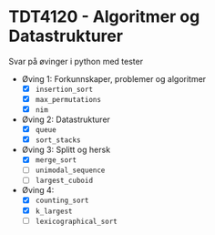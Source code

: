# TDT4120 - Algoritmer og Datastrukturer

Svar på øvinger i python med tester

- Øving 1: Forkunnskaper, problemer og algoritmer
  - [X] `insertion_sort`
  - [X] `max_permutations`
  - [X] `nim`
- Øving 2: Datastrukturer
  - [X] `queue`
  - [X] `sort_stacks`
- Øving 3: Splitt og hersk
  - [X] `merge_sort`
  - [ ] `unimodal_sequence`
  - [ ] `largest_cuboid`
- Øving 4: 
  - [X] `counting_sort`
  - [X] `k_largest`
  - [ ] `lexicographical_sort`